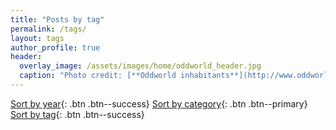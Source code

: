 ```yaml
---
title: "Posts by tag"
permalink: /tags/
layout: tags
author_profile: true
header:
  overlay_image: /assets/images/home/oddworld_header.jpg
  caption: "Photo credit: [**Oddworld inhabitants**](http://www.oddworld.com/)"
---
```

[Sort by year](/posts){: .btn .btn--success} [Sort by category](/categories){: .btn .btn--primary} [Sort by tag](#){: .btn .btn--success}
